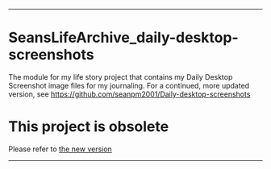 
***

# SeansLifeArchive_daily-desktop-screenshots
The module for my life story project that contains my Daily Desktop Screenshot image files for my journaling. For a continued, more updated version, see https://github.com/seanpm2001/Daily-desktop-screenshots

# This project is obsolete

Please refer to [the new version](https://github.com/seanpm2001/Daily-desktop-screenshots)

***
